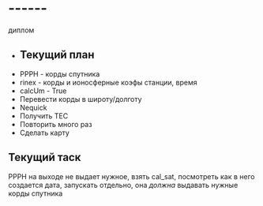 # ------
диплом

+ ## Текущий план
+ PPPH  - корды спутника
+ rinex - корды и ионосферные коэфы станции, время
+ calcUm - True
+ Перевести корды в широту/долготу
+ Nequick
+ Получить TEC
+ Повторить много раз
+ Сделать карту

## Текущий таск

PPPH на выходе не выдает нужное, взять cal_sat, посмотреть как в него создается дата, запускать отдельно, она *должна* выдавать нужные корды спутника
